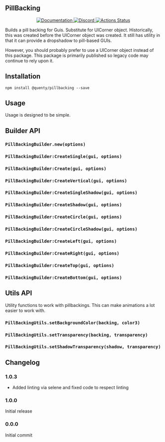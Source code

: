 ## PillBacking
<div align="center">
  <a href="http://quenty.github.io/api/">
    <img src="https://img.shields.io/badge/docs-website-green.svg" alt="Documentation" />
  </a>
  <a href="https://discord.gg/mhtGUS8">
    <img src="https://img.shields.io/badge/discord-nevermore-blue.svg" alt="Discord" />
  </a>
  <a href="https://github.com/Quenty/NevermoreEngine/actions">
    <img src="https://github.com/Quenty/NevermoreEngine/workflows/lint/badge.svg" alt="Actions Status" />
  </a>
</div>

Builds a pill backing for Guis. Substitute for UICorner object. Historically, this was created before the UICorner object was created. It still has utility in that it can provide a dropshadow to pill-based GUIs.

However, you should probably prefer to use a UICorner object instead of this package. This package is primarily published so legacy code may continue to rely upon it.

## Installation
```
npm install @quenty/pillbacking --save
```

## Usage
Usage is designed to be simple.

## Builder API

### `PillBackingBuilder.new(options)`

### `PillBackingBuilder:CreateSingle(gui, options)`

### `PillBackingBuilder:Create(gui, options)`

### `PillBackingBuilder:CreateVertical(gui, options)`

### `PillBackingBuilder:CreateSingleShadow(gui, options)`

### `PillBackingBuilder:CreateShadow(gui, options)`

### `PillBackingBuilder:CreateCircle(gui, options)`

### `PillBackingBuilder:CreateCircleShadow(gui, options)`

### `PillBackingBuilder:CreateLeft(gui, options)`

### `PillBackingBuilder:CreateRight(gui, options)`

### `PillBackingBuilder:CreateTop(gui, options)`

### `PillBackingBuilder:CreateBottom(gui, options)`

## Utils API
Utility functions to work with pillbackings. This can make animations a lot easier to work with.

### `PillBackingUtils.setBackgroundColor(backing, color3)`

### `PillBackingUtils.setTransparency(backing, transparency)`

### `PillBackingUtils.setShadowTransparency(shadow, transparency)`

## Changelog

### 1.0.3
- Added linting via selene and fixed code to respect linting

### 1.0.0
Initial release

### 0.0.0
Initial commit

